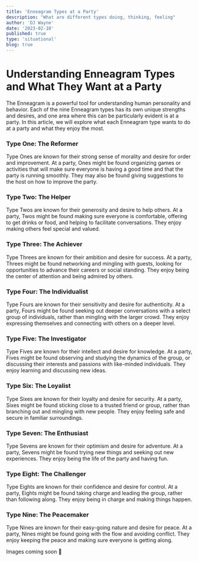 ```yaml
---
title: 'Enneagram Types at a Party'
description: "What are different types doing, thinking, feeling"
author: 'DJ Wayne'
date: '2023-02-10'
published: true
type: 'situational'
blog: true
---
```


# Understanding Enneagram Types and What They Want at a Party

The Enneagram is a powerful tool for understanding human personality and behavior. Each of the nine Enneagram types has its own unique strengths and desires, and one area where this can be particularly evident is at a party. In this article, we will explore what each Enneagram type wants to do at a party and what they enjoy the most.

### Type One: The Reformer

Type Ones are known for their strong sense of morality and desire for order and improvement. At a party, Ones might be found organizing games or activities that will make sure everyone is having a good time and that the party is running smoothly. They may also be found giving suggestions to the host on how to improve the party.

### Type Two: The Helper

Type Twos are known for their generosity and desire to help others. At a party, Twos might be found making sure everyone is comfortable, offering to get drinks or food, and helping to facilitate conversations. They enjoy making others feel special and valued.

### Type Three: The Achiever

Type Threes are known for their ambition and desire for success. At a party, Threes might be found networking and mingling with guests, looking for opportunities to advance their careers or social standing. They enjoy being the center of attention and being admired by others.

### Type Four: The Individualist

Type Fours are known for their sensitivity and desire for authenticity. At a party, Fours might be found seeking out deeper conversations with a select group of individuals, rather than mingling with the larger crowd. They enjoy expressing themselves and connecting with others on a deeper level.

### Type Five: The Investigator

Type Fives are known for their intellect and desire for knowledge. At a party, Fives might be found observing and studying the dynamics of the group, or discussing their interests and passions with like-minded individuals. They enjoy learning and discussing new ideas.

### Type Six: The Loyalist

Type Sixes are known for their loyalty and desire for security. At a party, Sixes might be found sticking close to a trusted friend or group, rather than branching out and mingling with new people. They enjoy feeling safe and secure in familiar surroundings.

### Type Seven: The Enthusiast

Type Sevens are known for their optimism and desire for adventure. At a party, Sevens might be found trying new things and seeking out new experiences. They enjoy being the life of the party and having fun.

### Type Eight: The Challenger

Type Eights are known for their confidence and desire for control. At a party, Eights might be found taking charge and leading the group, rather than following along. They enjoy being in charge and making things happen.

### Type Nine: The Peacemaker

Type Nines are known for their easy-going nature and desire for peace. At a party, Nines might be found going with the flow and avoiding conflict. They enjoy keeping the peace and making sure everyone is getting along.


<p>Images coming soon 🚧</p>



<div>
<script type="application/ld+json">

{
  "@context": "https://schema.org",
  "@type": "BlogPosting",
  "mainEntityOfPage": {
    "@type": "WebPage",
    "@id": "https://9takes.com/blog/enneagram-types-at-party"
  },
  "headline": "Enneagram Types at a Party: How Each Type Behaves",
  
  "datePublished": "2023-02-17T00:00:00-07:00",
  "dateModified": "2023-03-01T00:00:00-07:00",
  "author": {
    "@type": "Person",
    "name": "DJ"
  },
  "publisher": {
    "@type": "Organization",
    "name": "9Takes",
    "logo": {
      "@type": "ImageObject",
      "url": "https://9takes.com/enneagram.svg"
    }
  },
  "description": "Discover how each Enneagram type behaves at a party, and what they enjoy doing when socializing with others.",
  "articleBody": "If you're curious about the Enneagram, you might be wondering how each type behaves in social situations like a party. In this blog post, we'll take a closer look at each Enneagram type and how they typically act at a party. From the social butterfly to the wallflower, we'll explore the different ways that each type interacts with others and what they enjoy doing when socializing. Whether you're an Enneagram enthusiast or just looking to learn more about personality types, this post will help you understand how each type behaves in a party setting."
}


</script>

</div>